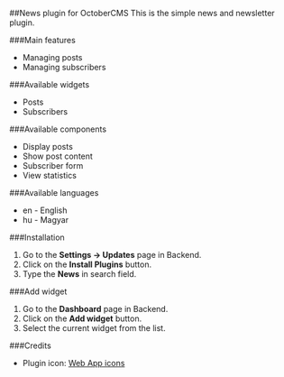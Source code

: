 ##News plugin for OctoberCMS
This is the simple news and newsletter plugin.

###Main features
* Managing posts
* Managing subscribers

###Available widgets
* Posts
* Subscribers

###Available components
* Display posts
* Show post content
* Subscriber form
* View statistics

###Available languages
* en - English
* hu - Magyar

###Installation
1. Go to the __Settings -> Updates__ page in Backend.
1. Click on the __Install Plugins__ button.
1. Type the __News__ in search field.

###Add widget
1. Go to the __Dashboard__ page in Backend.
1. Click on the __Add widget__ button.
1. Select the current widget from the list.

###Credits
* Plugin icon: [Web App icons](http://icons8.com/web-app/new-icons/all)
